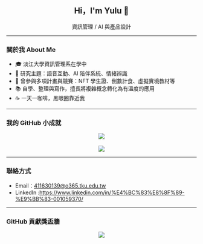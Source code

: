 <!-- 奶茶風 GitHub README 🌸 -->

<h2 align="center"> Hi，I'm Yulu 🧋</h2>
<p align="center"> 資訊管理 / AI 與產品設計 </p>

---

### 關於我 About Me

- 🎓 淡江大學資訊管理系在學中
- 🤖 研究主題：語音互動、AI 陪伴系統、情緒辨識
- 💼 曾參與多項計畫與競賽：NFT 學生證、倒數計食、虛擬實境教材等
- 📚 自學、整理與寫作，擅長將複雜概念轉化為有溫度的應用
- ☕ 一天一咖啡，黑眼圈靠近我

---

### 我的 GitHub 小成就

<div align="center">
  <img src="https://github-readme-stats.vercel.app/api?username=yulu1005&show_icons=true&hide_border=true&bg_color=f8f1ea&title_color=aa7e57&text_color=5c4033&icon_color=aa7e57" />
  <br><br>
  <img src="https://github-readme-stats.vercel.app/api/top-langs/?username=yulu1005&layout=compact&hide_border=true&bg_color=f8f1ea&title_color=aa7e57&text_color=5c4033" />
</div>

---

### 聯絡方式
- Email：411630139@o365.tku.edu.tw
- LinkedIn :https://www.linkedin.com/in/%E4%BC%83%E8%8F%89-%E9%BB%83-001059370/

---

### GitHub 貢獻獎盃牆

<p align="center">
  <img src="https://github-profile-trophy.vercel.app/?username=yulu1005&theme=flat&no-frame=true&column=4&margin-w=15&title_color=aa7e57&text_color=5c4033&bg_color=f8f1ea" />
</p>


